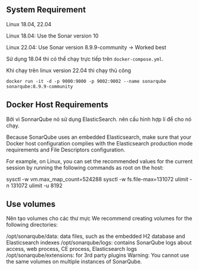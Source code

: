 ## System Requirement
Linux 18.04, 22.04

Linux 18.04: Use the Sonar version 10

Linux 22.04: Use Sonar version 8.9.9-community -> Worked best

Sử dụng 18.04 thì có thể chạy trực tiếp trên `docker-compose.yml`.

Khi chạy trên linux version 22.04 thì chạy thủ công

```
docker run -it -d -p 9000:9000 -p 9002:9002 --name sonarqube sonarqube:8.9.9-community
```



## Docker Host Requirements 
Bởi vì SonnarQube nó sử dụng ElasticSearch. nên cấu hình hợp lí để cho nó chạy.

Because SonarQube uses an embedded Elasticsearch, make sure that your Docker host configuration complies with the Elasticsearch production mode requirements and File Descriptors configuration.

For example, on Linux, you can set the recommended values for the current session by running the following commands as root on the host:

sysctl -w vm.max_map_count=524288
sysctl -w fs.file-max=131072
ulimit -n 131072
ulimit -u 8192

## Use volumes
Nên tạo volumes cho các thư mực
We recommend creating volumes for the following directories:

/opt/sonarqube/data: data files, such as the embedded H2 database and Elasticsearch indexes
/opt/sonarqube/logs: contains SonarQube logs about access, web process, CE process, Elasticsearch logs
/opt/sonarqube/extensions: for 3rd party plugins
Warning: You cannot use the same volumes on multiple instances of SonarQube.